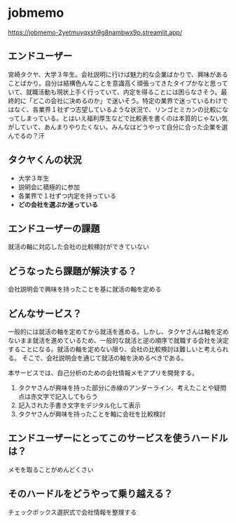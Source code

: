 # jobmemo

https://jobmemo-2yetmuyqxsh9g8nambwx9p.streamlit.app/


## エンドユーザー
宮崎タクヤ、大学３年生。会社説明に行けば魅力的な企業ばかりで、興味があることばかり。自分は結構色んなことを意識高く頑張ってきたタイプかなと思っていて、就職活動も現状上手く行っていて、内定を得ることには困らなさそう。最終的に「どこの会社に決めるのか」で迷いそう。特定の業界で迷っているわけではなく、各業界１社ずつ志望しているような状況で、リンゴとミカンの比較になってしまっている。とはいえ福利厚生などで比較表を書くのは本質的じゃない気がしていて、あんまりやりたくない。みんなはどうやって自分に合った企業を選んでるの？汗

## タクヤくんの状況
- 大学３年生
- 説明会に積極的に参加
- 各業界で１社ずつ内定を持っている
- **どの会社を選ぶか迷っている**

## エンドユーザーの課題
就活の軸に対応した会社の比較検討ができていない

## どうなったら課題が解決する？
会社説明会で興味を持ったことを基に就活の軸を定める

## どんなサービス？
一般的には就活の軸を定めてから就活を進める。しかし、タクヤさんは軸を定めないまま就活を進めているため、一般的な就活と逆の順序で就職する会社を決定することになる。就活の軸を定めない限り、会社の比較検討は難しいと考えられる。
そこで、会社説明会を通じて就活の軸を決めるべきである。

本サービスでは、自己分析のための会社情報メモアプリを開発する。
1. タクヤさんが興味を持った部分に赤線のアンダーライン、考えたことや疑問点は赤文字で記入してもらう
2. 記入された手書き文字をデジタル化して表示
3. タクヤさんが興味を持ったことを軸に会社を比較検討


## エンドユーザーにとってこのサービスを使うハードルは？
メモを取ることがめんどくさい

## そのハードルをどうやって乗り越える？
チェックボックス選択式で会社情報を整理する
